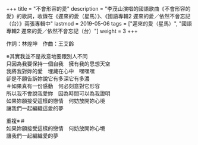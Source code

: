 +++
title = "不會形容的愛"
description = "李茂山演唱的國語歌曲《不會形容的愛》的歌詞，收錄在《遲來的愛（星馬）》、《國語專輯2 遲來的愛／依然不會忘記（台）》兩張專輯中"
lastmod = 2019-05-06
tags = ["遲來的愛（星馬）", "國語專輯2 遲來的愛／依然不會忘記（台）"]
weight = 3
+++

作詞：林煌坤　作曲：王艾齡

※其實我並不是故意地要跟別人不同  
只因為我要保持一個自我　擁有我的思想天空  
我將我對妳的愛　埋藏在心中　嘿嘿嘿  
卻是不願告訴妳說它有多深它有多濃  
＃如果真有一份感動　何必刻意對它形容  
所以我不會說我愛妳　因為時間可以為我證明  
如果妳願接受這樣的戀情　何妨放開妳心境  
讓我們一起編織這愛的夢  

重複※＃  
如果妳願接受這樣的戀情　何妨放開妳心境  
讓我們一起編織愛的夢  